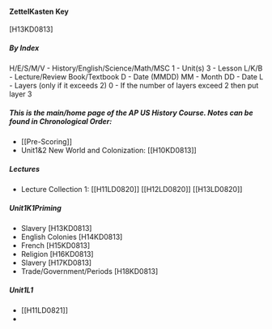#### ZettelKasten Key
[H13KD0813]
##### By Index
H/E/S/M/V - History/English/Science/Math/MSC
1 - Unit(s)
3 - Lesson
L/K/B - Lecture/Review Book/Textbook 
D - Date (MMDD) 
MM - Month
DD - Date
L - Layers (only if it exceeds 2)
0 - If the number of layers exceed 2 then put layer 3

##### This is the main/home page of the AP US History Course. Notes can be found in Chronological Order:
- [[Pre-Scoring]]
- Unit1&2 New World and Colonization: [[H10KD0813]]
##### Lectures
- Lecture Collection 1: [[H11LD0820]] [[H12LD0820]] [[H13LD0820]] 
##### Unit1K1Priming
- Slavery [H13KD0813]
- English Colonies [H14KD0813]
- French [H15KD0813]
- Religion [H16KD0813]
- Slavery [H17KD0813]
- Trade/Government/Periods [H18KD0813]
##### Unit1L1
- [[H11LD0821]] 
- 
